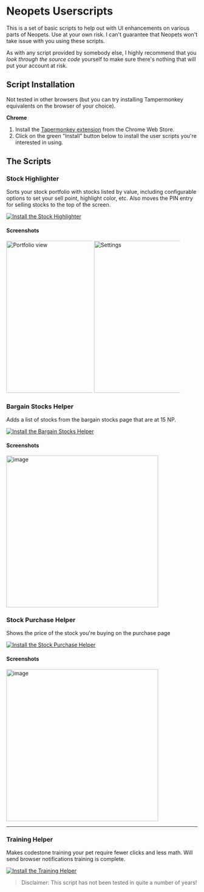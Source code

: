 # Neopets Userscripts
This is a set of basic scripts to help out with UI enhancements on various parts of Neopets. Use at your own risk. I can't guarantee that Neopets won't take issue with you using these scripts.

As with any script provided by somebody else, I highly recommend that you *look through the source code* yourself to make sure there's nothing that will put your account at risk.

## Script Installation
Not tested in other browsers (but you can try installing Tampermonkey equivalents on the browser of your choice).

**Chrome**
1) Install the [Tapermonkey extension](https://chrome.google.com/webstore/detail/tampermonkey/dhdgffkkebhmkfjojejmpbldmpobfkfo) from the Chrome Web Store. 
2) Click on the green "Install" button below to install the user scripts you're interested in using.

## The Scripts

### Stock Highlighter
Sorts your stock portfolio with stocks listed by value, including configurable options to set your sell point, highlight color, etc. Also moves the PIN entry for selling stocks to the top of the screen.

[![Install the Stock Highlighter](https://img.shields.io/static/v1?label=&message=Install+Stock+Highlighter&color=2ea44f&style=for-the-badge)](./stock-highlighter.user.js)

#### Screenshots
<img style="width: 400px; max-width: 45%;" alt="Portfolio view" src="https://user-images.githubusercontent.com/563879/160717689-022387c2-e5ed-42bf-a640-808512d07c41.png"> <img style="width: 400px; max-width: 45%;" alt="Settings" src="https://user-images.githubusercontent.com/563879/160717551-5b7ad85f-b0f0-4df8-ba85-8d73ae5c42f7.png">

### Bargain Stocks Helper
Adds a list of stocks from the bargain stocks page that are at 15 NP.

[![Install the Bargain Stocks Helper](https://img.shields.io/static/v1?label=&message=Install+Bargain+Stocks+Helper&color=2ea44f&style=for-the-badge)](./bargain-stocks.user.js)


#### Screenshots
<img style="width: 400px; max-width: 100%" alt="image" src="https://user-images.githubusercontent.com/563879/160718002-96c736ed-e011-4f32-ac51-3bd582a5fb98.png">


### Stock Purchase Helper
Shows the price of the stock you're buying on the purchase page

[![Install the Stock Purchase Helper](https://img.shields.io/static/v1?label=&message=Install+Stock+Purchase+Helper&color=2ea44f&style=for-the-badge)](./stock-price.user.js)

#### Screenshots
<img style="width: 400px; max-width: 100%" alt="image" src="https://user-images.githubusercontent.com/563879/160718071-572e3385-bc8c-455f-bad4-e60e697f826a.png">

---

### Training Helper
Makes codestone training your pet require fewer clicks and less math. Will send browser notifications training is complete.

[![Install the Training Helper](https://img.shields.io/static/v1?label=&message=Install+Bargain+Stocks+Helper&color=bbe026&style=for-the-badge)](./training-helper.user.js)



> Disclaimer: This script has not been tested in quite a number of years!

 
